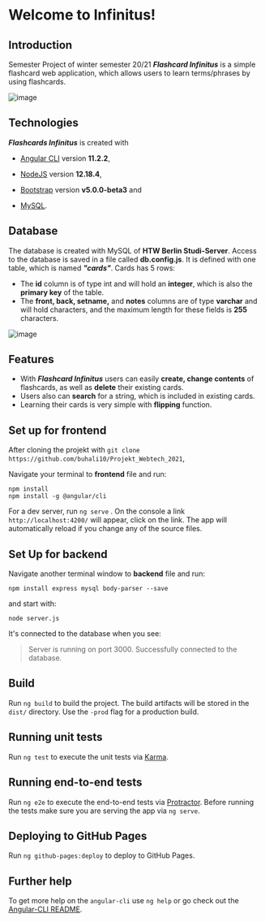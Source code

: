 # Welcome to Infinitus!

## Introduction 
Semester Project of winter semester 20/21 ***Flashcard Infinitus*** is a simple flashcard web application, which allows users to learn terms/phrases by using flashcards.

![image](https://user-images.githubusercontent.com/57114344/114031556-c9dc7600-987b-11eb-8765-c4b9f78c1de7.png)

## Technologies
 ***Flashcards Infinitus*** is created with 

 - [Angular CLI](https://github.com/angular/angular-cli) version **11.2.2**,
  
 - [NodeJS](https://github.com/nodejs/node) version **12.18.4**,
 - [Bootstrap](https://getbootstrap.com) version **v5.0.0-beta3** and
 - [MySQL](https://www.mysql.com).

## Database
The database is created with MySQL of **HTW Berlin Studi-Server**. Access to the database is saved in a file called **db.config.js**. It is defined with one table, which is named ***"cards"***. Cards has 5 rows: 
- The **id** column is of type int and will hold an **integer**, which is also the **primary key** of the table.
- The **front, back, setname,** and **notes** columns are of type **varchar** and will hold characters, and the maximum length for these fields is **255** characters.

![image](https://user-images.githubusercontent.com/57114344/114033902-fb564100-987d-11eb-82bd-c5e6891a9f13.png)


## Features

 - With ***Flashcard Infinitus*** users can easily **create, change contents** of flashcards, as well as **delete** their existing cards. 
 - Users also can **search** for a string, which is included in existing cards.
 - Learning their cards is very simple with **flipping** function.

## Set up for frontend

After cloning the projekt with `git clone https://github.com/buhali10/Projekt_Webtech_2021`,

Navigate your terminal to **frontend** file  and run: 

    npm install 
    npm install -g @angular/cli


For a dev server, run `ng serve` . On the console a link `http://localhost:4200/` will appear, click on the link. The app will automatically reload if you change any of the source files.

## Set Up for backend
Navigate another terminal window to **backend** file  and run: 

    npm install express mysql body-parser --save

and start with: 

    node server.js

It's connected to the database when you see: 

> Server is running on port 3000. 
> Successfully connected to the database.



## Build
Run `ng build` to build the project. The build artifacts will be stored in the `dist/` directory. Use the `-prod` flag for a production build.

## Running unit tests

Run  `ng test`  to execute the unit tests via  [Karma](https://karma-runner.github.io/).

## [](https://github.com/jfreiheit/prog1#running-end-to-end-tests)Running end-to-end tests

Run  `ng e2e`  to execute the end-to-end tests via  [Protractor](http://www.protractortest.org/). Before running the tests make sure you are serving the app via  `ng serve`.

## [](https://github.com/jfreiheit/prog1#deploying-to-github-pages)Deploying to GitHub Pages

Run  `ng github-pages:deploy`  to deploy to GitHub Pages.

## [](https://github.com/jfreiheit/prog1#further-help)Further help

To get more help on the  `angular-cli`  use  `ng help`  or go check out the  [Angular-CLI README](https://github.com/angular/angular-cli/blob/master/README.md).
